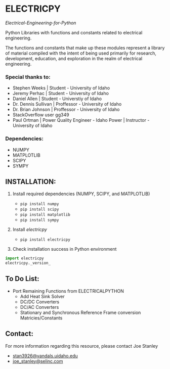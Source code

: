 # ELECTRICPY
*Electrical-Engineering-for-Python*

Python Libraries with functions and constants related to electrical engineering.

The functions and constants that make up these modules represent a library of material compiled with the intent of being used primarily
for research, development, education, and exploration in the realm of electrical engineering.

### Special thanks to:
- Stephen Weeks | Student - University of Idaho
- Jeremy Perhac | Student - University of Idaho
- Daniel Allen | Student - Universtiy of Idaho
- Dr. Dennis Sullivan | Proffessor - University of Idaho
- Dr. Brian Johnson | Proffessor - University of Idaho
- StackOverflow user gg349
- Paul Ortman | Power Quality Engineer - Idaho Power | Instructor - University of Idaho


### Dependencies:
- NUMPY
- MATPLOTLIB
- SCIPY
- SYMPY


## INSTALLATION:
 1. Install required dependencies (NUMPY, SCIPY, and MATPLOTLIB)
    - `pip install numpy`
    - `pip install scipy`
    - `pip install matplotlib`
    - `pip install sympy`
  
 2. Install *electricpy*
    - `pip install electricpy`
  
 3. Check installation success in Python environment

   ```python
   import electricpy
   electricpy._version_
   ```

## To Do List:
- Port Remaining Functions from ELECTRICALPYTHON
    - Add Heat Sink Solver
    - DC/DC Converters
    - DC/AC Converters
    - Stationary and Synchronous Reference Frame conversion Matricies/Constants


## Contact:
For more information regarding this resource, please contact Joe Stanley
- <stan3926@vandals.uidaho.edu>
- <joe_stanley@selinc.com>